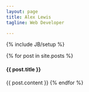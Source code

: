 ```yaml
---
layout: page
title: Alex Lewis
tagline: Web Developer

---
```

{% include JB/setup %}


{% for post in site.posts %}
  <h4>{{ post.title }}</h4>
  {{ post.content }}
{% endfor %}
